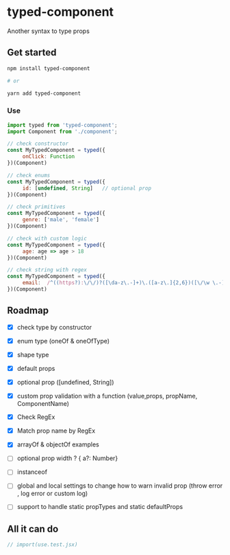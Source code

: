 # typed-component

Another syntax to type props



## Get started

```bash
npm install typed-component

# or

yarn add typed-component

```

### Use


```jsx
import typed from 'typed-component';
import Component from './component';

// check constructor
const MyTypedComponent = typed({
     onClick: Function
})(Component)


```

```jsx
// check enums
const MyTypedComponent = typed({
     id: [undefined, String]   // optional prop
})(Component)

```


```jsx
// check primitives
const MyTypedComponent = typed({
     genre: ['male', 'female']
})(Component)

```



```jsx
// check with custom logic
const MyTypedComponent = typed({
     age: age => age > 18
})(Component)
```


```jsx
// check string with regex
const MyTypedComponent = typed({
     email:  /^((https?):\/\/)?([\da-z\.-]+)\.([a-z\.]{2,6})([\/\w \.-]*)*\/?$/
})(Component)
```



## Roadmap
- [x] check type by constructor
- [x] enum type (oneOf & oneOfType)
- [x] shape type
- [x] default props
- [x] optional prop ([undefined, String])
- [x] custom prop validation with a function (value,props, propName, ComponentName)
- [x] Check RegEx
- [x] Match prop name by RegEx
- [x] arrayOf & objectOf examples
- [ ] optional prop width ? { a?: Number}
- [ ] instanceof
- [ ] global and local settings to change how to warn invalid prop (throw error , log error or custom log)
- [ ] support to handle static propTypes and static defaultProps



## All it can do

```jsx
// import(use.test.jsx)
```